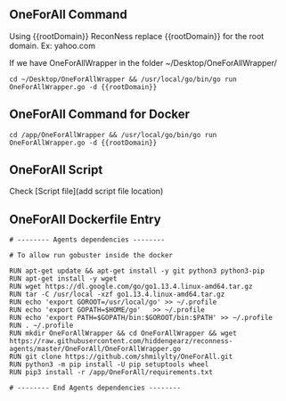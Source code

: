 ## OneForAll Command

Using {{rootDomain}} ReconNess replace {{rootDomain}} for the root domain. Ex: yahoo.com

If we have OneForAllWrapper in the folder ~/Desktop/OneForAllWrapper/

```
cd ~/Desktop/OneForAllWrapper && /usr/local/go/bin/go run OneForAllWrapper.go -d {{rootDomain}} 
```

## OneForAll Command for Docker

```
cd /app/OneForAllWrapper && /usr/local/go/bin/go run OneForAllWrapper.go -d {{rootDomain}} 
```

## OneForAll Script

Check [Script file](add script file location)

## OneForAll Dockerfile Entry

```
# -------- Agents dependencies -------- 

# To allow run gobuster inside the docker

RUN apt-get update && apt-get install -y git python3 python3-pip
RUN apt-get install -y wget
RUN wget https://dl.google.com/go/go1.13.4.linux-amd64.tar.gz
RUN tar -C /usr/local -xzf go1.13.4.linux-amd64.tar.gz
RUN echo 'export GOROOT=/usr/local/go' >> ~/.profile
RUN echo 'export GOPATH=$HOME/go'	>> ~/.profile
RUN echo 'export PATH=$GOPATH/bin:$GOROOT/bin:$PATH' >> ~/.profile
RUN . ~/.profile
RUN mkdir OneForAllWrapper && cd OneForAllWrapper && wget https://raw.githubusercontent.com/hiddengearz/reconness-agents/master/OneForAll/OneForAllWrapper.go
RUN git clone https://github.com/shmilylty/OneForAll.git
RUN python3 -m pip install -U pip setuptools wheel
RUN pip3 install -r /app/OneForAll/requirements.txt

# -------- End Agents dependencies -------- 
```


